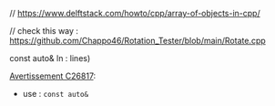


// https://www.delftstack.com/howto/cpp/array-of-objects-in-cpp/

// check this way : https://github.com/Chappo46/Rotation_Tester/blob/main/Rotate.cpp


const auto& ln : lines)


[Avertissement C26817](https://learn.microsoft.com/fr-fr/cpp/code-quality/c26817?view=msvc-170):
- use : `const auto&`

